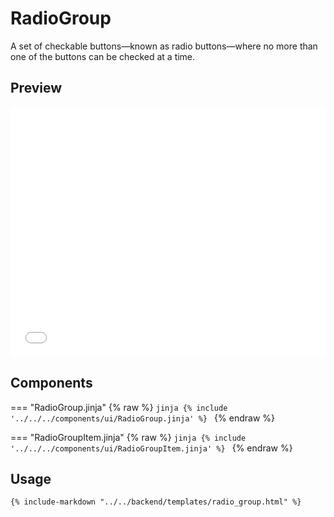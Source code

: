 # RadioGroup

A set of checkable buttons—known as radio buttons—where no more than one of the buttons can be checked at a time.

## Preview

<iframe
src="{{ preview_url}}/components/radio_group"
style="width: 100%; height: 400px; border: none;">
</iframe>

## Components

=== "RadioGroup.jinja"
    {% raw %}
    ```jinja
    {% include '../../../components/ui/RadioGroup.jinja' %}
    ```
    {% endraw %}

=== "RadioGroupItem.jinja"
    {% raw %}
    ```jinja
    {% include '../../../components/ui/RadioGroupItem.jinja' %}
    ```
    {% endraw %}

## Usage

```html
{% include-markdown "../../backend/templates/radio_group.html" %}

```
